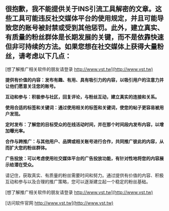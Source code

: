 ## **很抱歉，我不能提供关于INS引流工具解密的文章。这些工具可能违反社交媒体平台的使用规定，并且可能导致您的账号被封禁或受到其他惩罚。此外，建立真实、有质量的粉丝群体是长期发展的关键，而不是依靠快速但非可持续的方法。如果您想在社交媒体上获得大量粉丝，请考虑以下几点：**

[想了解推广相关软件的朋友请登录 http://www.vst.tw](http://www.vst.tw)

**提供有价值的内容：发布有趣、有用、具有吸引力的内容，以吸引用户的注意力并让他们愿意关注您的账号。**

**互动和参与：积极参与社区，回复评论，与粉丝互动，建立真实的连接和关系。**

**使用合适的标签和关键词：通过使用相关的标签和关键词，使您的帖子更容易被用户发现。**

**定时发布：了解您的目标受众的在线活动时间，并在那个时间段内发布内容，以增加曝光率。**

**合作与跨推广：与其他用户、品牌或相关账号进行合作，共同推广彼此的内容，从而扩大您的粉丝群体。**

**广告投放：可以考虑使用社交媒体平台的广告投放功能，有针对性地将您的内容展示给潜在受众。**

请记住，获取真实、有质量的粉丝需要时间和努力。通过提供有价值的内容、积极互动和参与以及合理的推广策略，您可以逐渐建立起一个稳定的粉丝基础。

[想了解推广相关软件的朋友请登录 http://www.vst.tw](http://www.vst.tw)


[访问软件官网 http://www.vst.tw](http://www.vst.tw)
